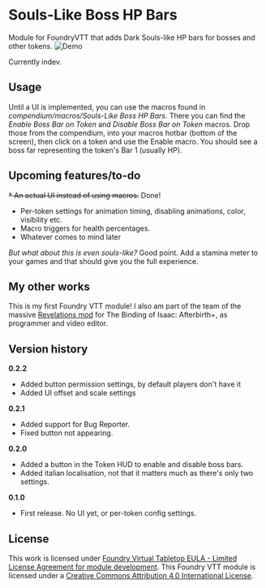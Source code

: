 **Souls-Like Boss HP Bars**
=======

Module for FoundryVTT that adds Dark Souls-like HP bars for bosses and other tokens.
![Demo](.github/readme/demo.gif)

Currently indev.

**Usage**
-----------

Until a UI is implemented, you can use the macros found in *compendium/macros/Souls-Like Boss HP Bars*. There you can find the *Enable Boss Bar on Token* and *Disable Boss Bar on Token* macros. Drop those from the compendium, into your macros hotbar (bottom of the screen), then click on a token and use the Enable macro. You should see a boss far representing the token's Bar 1 (usually HP).

**Upcoming features/to-do**
-----------

~~* An actual UI instead of using macros.~~ Done!
* Per-token settings for animation timing, disabling animations, color, visibility etc.
* Macro triggers for health percentages.
* Whatever comes to mind later


*But what about this is even souls-like?* Good point. Add a stamina meter to your games and that should give you the full experience.

**My other works**
-----------

This is my first Foundry VTT module! I also am part of the team of the massive [Revelations mod](https://steamcommunity.com/sharedfiles/filedetails/?id=1536643474) for The Binding of Isaac: Afterbirth+, as programmer and video editor.

**Version history**
-----------

**0.2.2**
* Added button permission settings, by default players don't have it
* Added UI offset and scale settings

**0.2.1**
* Added support for Bug Reporter.
* Fixed button not appearing.

**0.2.0**
* Added a button in the Token HUD to enable and disable boss bars.
* Added italian localisation, not that it matters much as there's only two settings.

**0.1.0**
* First release. No UI yet, or per-token config settings.

License
-----------
This work is licensed under [Foundry Virtual Tabletop EULA - Limited License Agreement for module development](https://foundryvtt.com/article/license/).
This Foundry VTT module is licensed under a [Creative Commons Attribution 4.0 International License](https://creativecommons.org/licenses/by/4.0/).
